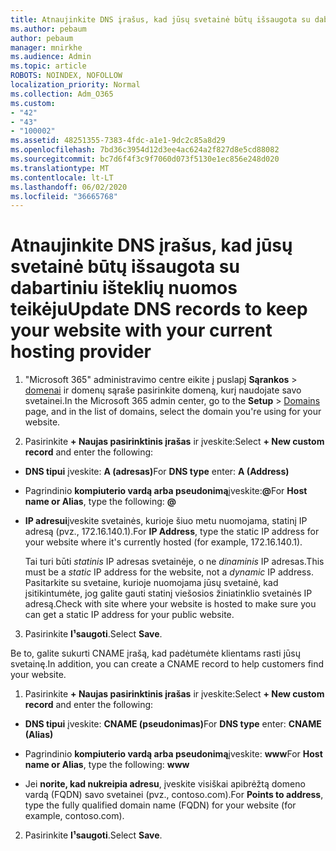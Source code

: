 ```yaml
---
title: Atnaujinkite DNS įrašus, kad jūsų svetainė būtų išsaugota su dabartiniu išteklių nuomos teikėju
ms.author: pebaum
author: pebaum
manager: mnirkhe
ms.audience: Admin
ms.topic: article
ROBOTS: NOINDEX, NOFOLLOW
localization_priority: Normal
ms.collection: Adm_O365
ms.custom:
- "42"
- "43"
- "100002"
ms.assetid: 48251355-7383-4fdc-a1e1-9dc2c85a8d29
ms.openlocfilehash: 7bd36c3954d12d3ee4ac624a2f827d8e5cd88082
ms.sourcegitcommit: bc7d6f4f3c9f7060d073f5130e1ec856e248d020
ms.translationtype: MT
ms.contentlocale: lt-LT
ms.lasthandoff: 06/02/2020
ms.locfileid: "36665768"
---
```

# <a name="update-dns-records-to-keep-your-website-with-your-current-hosting-provider"></a><span data-ttu-id="a755b-102">Atnaujinkite DNS įrašus, kad jūsų svetainė būtų išsaugota su dabartiniu išteklių nuomos teikėju</span><span class="sxs-lookup"><span data-stu-id="a755b-102">Update DNS records to keep your website with your current hosting provider</span></span>

1. <span data-ttu-id="a755b-103">"Microsoft 365" administravimo centre eikite į puslapį **Sąrankos**  >  [domenai](https://portal.office.com/adminportal/home#/Domains) ir domenų sąraše pasirinkite domeną, kurį naudojate savo svetainei.</span><span class="sxs-lookup"><span data-stu-id="a755b-103">In the Microsoft 365 admin center, go to the **Setup** > [Domains](https://portal.office.com/adminportal/home#/Domains) page, and in the list of domains, select the domain you're using for your website.</span></span>

2. <span data-ttu-id="a755b-104">Pasirinkite **+ Naujas pasirinktinis įrašas** ir įveskite:</span><span class="sxs-lookup"><span data-stu-id="a755b-104">Select **+ New custom record** and enter the following:</span></span>

  - <span data-ttu-id="a755b-105">**DNS tipui** įveskite: **A (adresas)**</span><span class="sxs-lookup"><span data-stu-id="a755b-105">For **DNS type** enter: **A (Address)**</span></span>

  - <span data-ttu-id="a755b-106">Pagrindinio **kompiuterio vardą arba pseudonimą**įveskite:**@**</span><span class="sxs-lookup"><span data-stu-id="a755b-106">For **Host name or Alias**, type the following: **@**</span></span>

  - <span data-ttu-id="a755b-107">**IP adresui**įveskite svetainės, kurioje šiuo metu nuomojama, statinį IP adresą (pvz., 172.16.140.1).</span><span class="sxs-lookup"><span data-stu-id="a755b-107">For **IP Address**, type the static IP address for your website where it's currently hosted (for example, 172.16.140.1).</span></span>

    <span data-ttu-id="a755b-108">Tai turi būti *statinis* IP adresas svetainėje, o ne *dinaminis* IP adresas.</span><span class="sxs-lookup"><span data-stu-id="a755b-108">This must be a  *static*  IP address for the website, not a  *dynamic*  IP address.</span></span> <span data-ttu-id="a755b-109">Pasitarkite su svetaine, kurioje nuomojama jūsų svetainė, kad įsitikintumėte, jog galite gauti statinį viešosios žiniatinklio svetainės IP adresą.</span><span class="sxs-lookup"><span data-stu-id="a755b-109">Check with site where your website is hosted to make sure you can get a static IP address for your public website.</span></span>

3. <span data-ttu-id="a755b-110">Pasirinkite **I¹saugoti**.</span><span class="sxs-lookup"><span data-stu-id="a755b-110">Select **Save**.</span></span>

<span data-ttu-id="a755b-111">Be to, galite sukurti CNAME įrašą, kad padėtumėte klientams rasti jūsų svetainę.</span><span class="sxs-lookup"><span data-stu-id="a755b-111">In addition, you can create a CNAME record to help customers find your website.</span></span>
  
1. <span data-ttu-id="a755b-112">Pasirinkite **+ Naujas pasirinktinis įrašas** ir įveskite:</span><span class="sxs-lookup"><span data-stu-id="a755b-112">Select **+ New custom record** and enter the following:</span></span>

  - <span data-ttu-id="a755b-113">**DNS tipui** įveskite: **CNAME (pseudonimas)**</span><span class="sxs-lookup"><span data-stu-id="a755b-113">For **DNS type** enter: **CNAME (Alias)**</span></span>

  - <span data-ttu-id="a755b-114">Pagrindinio **kompiuterio vardą arba pseudonimą**įveskite: **www**</span><span class="sxs-lookup"><span data-stu-id="a755b-114">For **Host name or Alias**, type the following: **www**</span></span>

  - <span data-ttu-id="a755b-115">Jei **norite, kad nukreipia adresu**, įveskite visiškai apibrėžtą domeno vardą (FQDN) savo svetainei (pvz., contoso.com).</span><span class="sxs-lookup"><span data-stu-id="a755b-115">For **Points to address**, type the fully qualified domain name (FQDN) for your website (for example, contoso.com).</span></span>

2. <span data-ttu-id="a755b-116">Pasirinkite **I¹saugoti**.</span><span class="sxs-lookup"><span data-stu-id="a755b-116">Select **Save**.</span></span>
